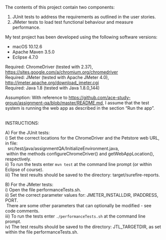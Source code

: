 The contents of this project contain two components: 
1) JUnit tests to address the requirements as outlined in the user stories.
2) JMeter tests to load test functional behaviour and measure performance.

My test project has been developed using the following software versions:
- macOS 10.12.6
- Apache Maven 3.5.0
- Eclipse 4.7.0

Required: ChromeDriver (tested with 2.37), https://sites.google.com/a/chromium.org/chromedriver<br/>
Required: JMeter (tested with Apache JMeter 4.0), http://jmeter.apache.org/download_jmeter.cgi<br/>
Required: Java 1.8 (tested with Java 1.8.0_144)

Assumption:
With reference to https://github.com/ace-study-group/assignment-qa/blob/master/README.md,
I assume that the test system is running the web app as described in the section “Run the app”.

<br/>
INSTRUCTIONS:

A) For the JUnit tests:<br/>
i) Set the correct locations for the ChromeDriver and the Petstore web URL, in file:<br/>
&nbsp;&nbsp;src/test/java/assignmentQA/InitializeEnvironment.java,<br/>
&nbsp;within the methods configureChromeDriver() and getWebAppLocation(), respectively.<br/>
ii) To run the tests enter `mvn test` at the command line prompt (or within Eclipse of course).<br/>
iii) The test results should be saved to the directory: target/surefire-reports.


B) For the JMeter tests:<br/>
i) Open the file performanceTests.sh.<br/>
ii) Set the correct parameter values for: JMETER_INSTALLDIR, IPADDRESS, PORT.<br/>
&nbsp;There are some other parameters that can optionally be modified - see code comments.<br/>
iii) To run the tests enter `./performanceTests.sh` at the command line prompt.<br/>
iv) The test results should be saved to the directory: JTL_TARGETDIR, as set within the file performanceTests.sh.
